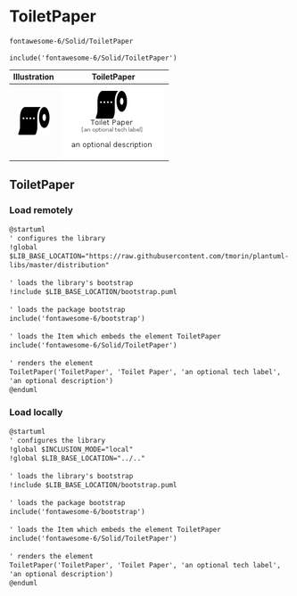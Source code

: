 # ToiletPaper


```text
fontawesome-6/Solid/ToiletPaper
```

```text
include('fontawesome-6/Solid/ToiletPaper')
```



| Illustration | ToiletPaper |
| :---: | :---: |
| ![illustration for Illustration](../../fontawesome-6/Solid/ToiletPaper.png) | ![illustration for ToiletPaper](../../fontawesome-6/Solid/ToiletPaper.Local.png) |




## ToiletPaper

### Load remotely
```plantuml
@startuml
' configures the library
!global $LIB_BASE_LOCATION="https://raw.githubusercontent.com/tmorin/plantuml-libs/master/distribution"

' loads the library's bootstrap
!include $LIB_BASE_LOCATION/bootstrap.puml

' loads the package bootstrap
include('fontawesome-6/bootstrap')

' loads the Item which embeds the element ToiletPaper
include('fontawesome-6/Solid/ToiletPaper')

' renders the element
ToiletPaper('ToiletPaper', 'Toilet Paper', 'an optional tech label', 'an optional description')
@enduml
```

### Load locally
```plantuml
@startuml
' configures the library
!global $INCLUSION_MODE="local"
!global $LIB_BASE_LOCATION="../.."

' loads the library's bootstrap
!include $LIB_BASE_LOCATION/bootstrap.puml

' loads the package bootstrap
include('fontawesome-6/bootstrap')

' loads the Item which embeds the element ToiletPaper
include('fontawesome-6/Solid/ToiletPaper')

' renders the element
ToiletPaper('ToiletPaper', 'Toilet Paper', 'an optional tech label', 'an optional description')
@enduml
```


